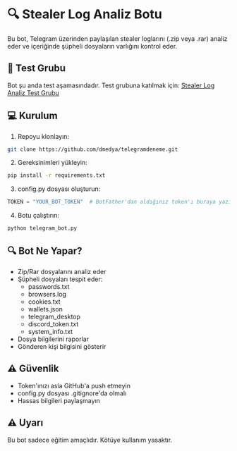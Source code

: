 # 🔍 Stealer Log Analiz Botu

Bu bot, Telegram üzerinden paylaşılan stealer loglarını (.zip veya .rar) analiz eder ve içeriğinde şüpheli dosyaların varlığını kontrol eder.

## 🚀 Test Grubu

Bot şu anda test aşamasındadır. Test grubuna katılmak için: [Stealer Log Analiz Test Grubu](https://t.me/denemegrubuu)

## 💻 Kurulum

1. Repoyu klonlayın:
```bash
git clone https://github.com/dmedya/telegramdeneme.git
```

2. Gereksinimleri yükleyin:
```bash
pip install -r requirements.txt
```

3. config.py dosyası oluşturun:
```python
TOKEN = "YOUR_BOT_TOKEN"  # BotFather'dan aldığınız token'ı buraya yazın
```

4. Botu çalıştırın:
```bash
python telegram_bot.py
```

## 🔍 Bot Ne Yapar?

- Zip/Rar dosyalarını analiz eder
- Şüpheli dosyaları tespit eder:
  * passwords.txt
  * browsers.log
  * cookies.txt
  * wallets.json
  * telegram_desktop
  * discord_token.txt
  * system_info.txt
- Dosya bilgilerini raporlar
- Gönderen kişi bilgisini gösterir

## ⚠️ Güvenlik

- Token'ınızı asla GitHub'a push etmeyin
- config.py dosyası .gitignore'da olmalı
- Hassas bilgileri paylaşmayın

## ⚠️ Uyarı

Bu bot sadece eğitim amaçlıdır. Kötüye kullanım yasaktır.
